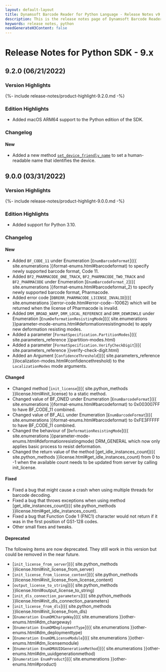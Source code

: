 ```yaml
---
layout: default-layout
title: Dynamsoft Barcode Reader for Python Language - Release Notes v9.x
description: This is the release notes page of Dynamsoft Barcode Reader for Python Language v9.x.
keywords: release notes, python
needGenerateH3Content: false
---
```


# Release Notes for Python SDK - 9.x

## 9.2.0 (06/21/2022)

<div class="fold-panel-prefix"></div>

### Version Highlights <i class="fa fa-caret-down"></i>

<div class="fold-panel-start"></div>

{%- include release-notes/product-highlight-9.2.0.md -%}

<div class="fold-panel-end"></div>

### Edition Highlights

- Added macOS ARM64 support to the Python edition of the SDK.

### Changelog

#### New

- Added a new method [`set_device_friendly_name`]({{site.python_methods}}license.html#set_device_friendly_name) to set a human-readable name that identifies the device.

## 9.0.0 (03/31/2022)

<div class="fold-panel-prefix"></div>

### Version Highlights <i class="fa fa-caret-down"></i>

<div class="fold-panel-start"></div>

{%- include release-notes/product-highlight-9.0.0.md -%}

<div class="fold-panel-end"></div>

### Edition Highlights

- Added support for Python 3.10.

### Changelog

#### New

- Added `BF_CODE_11` under Enumeration [`EnumBarcodeFormat`]({{ site.enumerations }}format-enums.html#barcodeformat) to specify newly supported barcode format, Code 11.
- Added `BF2_PHARMACODE_ONE_TRACK`, `BF2_PHARMACODE_TWO_TRACK` and `BF2_PHARMACODE` under Enumeration [`EnumBarcodeFormat_2`]({{ site.enumerations }}format-enums.html#barcodeformat_2) to specify newly supported barcode format, Pharmacode.
- Added error code [`DBRERR_PHARMACODE_LICENSE_INVALID`]({{ site.enumerations }}error-code.html#error-code--10062) which will be returned when the license of Pharmacode is invalid.
- Added `DRM_BROAD_WARP`, `DRM_LOCAL_REFERENCE` and `DRM_DEWRINKLE` under Enumeration [`EnumDeformationResistingMode`]({{ site.enumerations }}parameter-mode-enums.html#deformationresistingmode) to apply new deformation resisting modes.
- Added a parameter [`FormatSpecification.PartitionModes`]({{ site.parameters_reference }}partition-modes.html)
- Added a parameter [`FormatSpecification.VerifyCheckDigit`]({{ site.parameters_reference }}verify-check-digit.html)
- Added an Argument [`ConfidenceThreshold`]({{ site.parameters_reference }}localization-modes.html#confidencethreshold) to the `LocalizationModes` mode arguments.

#### Changed

- Changed method [`init_license`]({{ site.python_methods }}license.html#init_license) to a static method.
- Changed value of BF_ONED under Enumeration [`EnumBarcodeFormat`]({{ site.enumerations }}format-enums.html#barcodeformat) to 0x003007FF to have BF_CODE_11 combined.
- Changed value of BF_ALL under Enumeration [`EnumBarcodeFormat`]({{ site.enumerations }}format-enums.html#barcodeformat) to 0xFE3FFFFF to have BF_CODE_11 combined.
- Changed the behaviour of [`DeformationResistingMode`]({{ site.enumerations }}parameter-mode-enums.html#deformationresistingmode) DRM_GENERAL which now only applies basic process to resist deformation.
- Changed the return value of the method [get_idle_instances_count]({{ site.python_methods }}license.html#get_idle_instances_count) from 0 to -1 when the available count needs to be updated from server by calling init_license.


#### Fixed
- Fixed a bug that might cause a crash when using multiple threads for barcode decoding.
- Fixed a bug that throws exceptions when using method [get_idle_instances_count]({{ site.python_methods }}license.html#get_idle_instances_count).
- Fixed a bug that Function Code 1 (FNC1) character would not return if it was in the first position of GS1-128 codes.
- Other small fixes and tweaks.


#### Deprecated

The following items are now deprecated. They still work in this version but could be removed in the near future.
- [`init_license_from_server`]({{ site.python_methods }}license.html#init_license_from_server)
- [`init_license_from_license_content`]({{ site.python_methods }}license.html#init_license_from_license_content)
- [`output_license_to_string`]({{ site.python_methods }}license.html#output_license_to_string)
- [`init_dls_connection_parameters`]({{ site.python_methods }}license.html#init_dls_connection_parameters)
- [`init_license_from_dls`]({{ site.python_methods }}license.html#init_license_from_dls)
- [`Enumeration EnumDMChargeWay`]({{ site.enumerations }}other-enums.html#dm_chargeway)
- [`Enumeration EnumDMDeploymentType`]({{ site.enumerations }}other-enums.html#dm_deploymenttype)
- [`Enumeration EnumDMLicenseModule`]({{ site.enumerations }}other-enums.html#dm_licensemodule)
- [`Enumeration EnumDMUUIDGenerationMethod`]({{ site.enumerations }}other-enums.html#dm_uuidgenerationmethod)
- [`Enumeration EnumProduct`]({{ site.enumerations }}other-enums.html#product)


